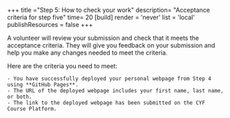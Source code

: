 +++
title ="Step 5: How to check your work"
description= "Acceptance criteria for step five"
time= 20
[build]
  render = 'never'
  list = 'local'
  publishResources = false 
+++

A volunteer will review your submission and check that it meets the acceptance criteria. They will give you feedback on your submission and help you make any changes needed to meet the criteria.

Here are the criteria you need to meet:

```objectives
- You have successfully deployed your personal webpage from Step 4 using **GitHub Pages**.
- The URL of the deployed webpage includes your first name, last name, or both.
- The link to the deployed webpage has been submitted on the CYF Course Platform.
```
